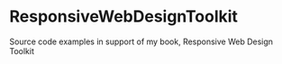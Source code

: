 # ResponsiveWebDesignToolkit
Source code examples in support of my book, Responsive Web Design Toolkit
